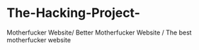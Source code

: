 # The-Hacking-Project-
Motherfucker Website/ Better Motherfucker Website / The best motherfucker website 

